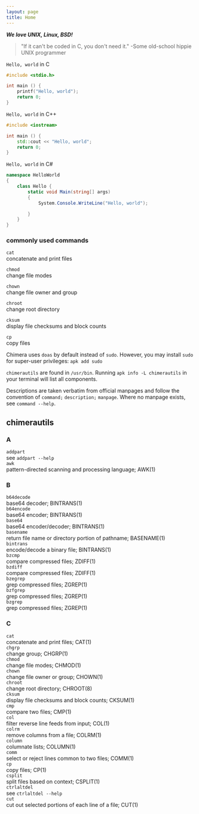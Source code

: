 ```yaml
---
layout: page
title: Home
---
```


**_We love UNIX, Linux, BSD!_**

> "If it can't be coded in C, you don't need it."
> -Some old-school hippie UNIX programmer

`Hello, world` in C
```c
#include <stdio.h>

int main () {
    printf("Hello, world");
    return 0;
}
```

`Hello, world` in C++
```c++
#include <iostream>

int main () {
    std::cout << "Hello, world";
    return 0;
}
```

`Hello, world` in C#
```c#
namespace HelloWorld
{
    class Hello {
        static void Main(string[] args)
        {
            System.Console.WriteLine("Hello, world");

        }
    }
}
```

### commonly used commands
`cat`  
concatenate and print files

`chmod`  
change file modes

`chown`  
change file owner and group

`chroot`  
change root directory

`cksum`  
display file checksums and block counts

`cp`  
copy files

Chimera uses `doas` by default instead of `sudo`. However, you may install `sudo` for super-user privileges: `apk add sudo`

`chimerautils` are found in `/usr/bin`. Running `apk info -L chimerautils` in your terminal will list all components.

Descriptions are taken verbatim from official manpages and follow the convention of `command;` `description;` `manpage`. Where no manpage exists, see `command --help`.

## chimerautils

### A
`addpart`  
see `addpart --help`  
`awk`  
pattern-directed scanning and processing language; AWK(1)  

### B
`b64decode`  
base64 decoder; BINTRANS(1)  
`b64encode`  
base64 encoder; BINTRANS(1)  
`base64`  
base64 encoder/decoder; BINTRANS(1)  
`basename`  
return file name or directory portion of pathname; BASENAME(1)  
`bintrans`  
encode/decode a binary file; BINTRANS(1)  
`bzcmp`  
compare compressed files; ZDIFF(1)  
`bzdiff`  
compare compressed files; ZDIFF(1)  
`bzegrep`  
grep compressed files; ZGREP(1)  
`bzfgrep`  
grep compressed files; ZGREP(1)  
`bzgrep`  
grep compressed files; ZGREP(1)

### C
`cat`  
concatenate and print files; CAT(1)  
`chgrp`  
change group; CHGRP(1)  
`chmod`  
change file modes; CHMOD(1)  
`chown`  
change file owner or group; CHOWN(1)  
`chroot`  
change root directory; CHROOT(8)  
`cksum`  
display file checksums and block counts; CKSUM(1)  
`cmp`  
compare two files; CMP(1)  
`col`  
filter reverse line feeds from input; COL(1)  
`colrm`  
remove columns from a file; COLRM(1)  
`column`  
columnate lists; COLUMN(1)  
`comm`  
select or reject lines common to two files; COMM(1)  
`cp`  
copy files; CP(1)  
`csplit`  
split files based on context; CSPLIT(1)  
`ctrlaltdel`  
see `ctrlaltdel --help`  
`cut`  
cut out selected portions of each line of a file; CUT(1)
